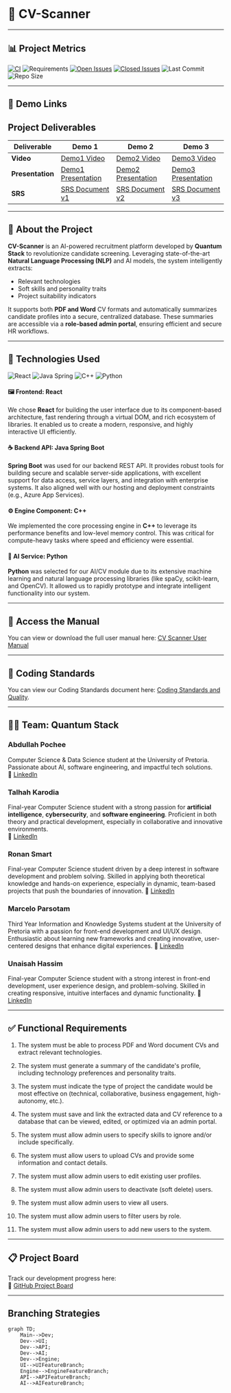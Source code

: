 # 📄 CV-Scanner
---

## 📊 Project Metrics

[![CI](https://github.com/COS301-SE-2025/CV-Scanner/actions/workflows/CICD.yml/badge.svg)](https://github.com/COS301-SE-2025/CV-Scanner/actions/workflows/CICD.yml)
![Requirements](https://img.shields.io/badge/requirements-satisfied-brightgreen)
[![Open Issues](https://img.shields.io/github/issues/COS301-SE-2025/CV-Scanner)](https://github.com/COS301-SE-2025/CV-Scanner/issues)
[![Closed Issues](https://img.shields.io/github/issues-closed/COS301-SE-2025/CV-Scanner)](https://github.com/COS301-SE-2025/CV-Scanner/issues?q=is%3Aissue+is%3Aclosed)
![Last Commit](https://img.shields.io/github/last-commit/COS301-SE-2025/CV-Scanner)
![Repo Size](https://img.shields.io/github/repo-size/COS301-SE-2025/CV-Scanner)

---

## 🔗 Demo Links

## Project Deliverables

| Deliverable   | Demo 1 | Demo 2 | Demo 3 |
|---------------|--------|--------|--------|
| **Video**     | [Demo1 Video](https://drive.google.com/file/d/1BtbS0klLEC0HWkYhbL0k7NyrCFnGpLrS/view?usp=sharing) | [Demo2 Video](https://drive.google.com/file/d/1AOb6-VEAaabk0FddT4uh2BHFEV9V2qOl/view?usp=sharing) | [Demo3 Video]() |
| **Presentation** | [Demo1 Presentation](https://docs.google.com/presentation/d/1O4b6erR0Uo78WA-xSwWJO_uA2eCvOgGE/edit?usp=sharing&ouid=117709380918548409880&rtpof=true&sd=true) | [Demo2 Presentation](https://docs.google.com/presentation/d/1MdmJ69tKmyojZ8U0JkynMiWDhxMw-9lg/edit?usp=sharing&ouid=117709380918548409880&rtpof=true&sd=true) | [Demo3 Presentation](https://docs.google.com/presentation/d/10JxtIDU4nSvzN5WZbKMFnui-oT29cxBB/edit?usp=sharing&ouid=117709380918548409880&rtpof=true&sd=true) |
| **SRS**       | [SRS Document v1](https://drive.google.com/file/d/1AruNcFe2mI8f6CEjC8__o1PSpbJJFRpj/view?usp=sharing) | [SRS Document v2](https://drive.google.com/file/d/1iAMg_G9gcY91X5osYbNA5--qdqwbtcWq/view?usp=sharing) | [SRS Document v3](https://drive.google.com/file/d/1nQLy8jcEQjPSFBNH9JaHW6LOXndfNdvT/view?usp=sharing) |


---

## 🧠 About the Project

**CV-Scanner** is an AI-powered recruitment platform developed by **Quantum Stack** to revolutionize candidate screening. Leveraging state-of-the-art **Natural Language Processing (NLP)** and AI models, the system intelligently extracts:
- Relevant technologies
- Soft skills and personality traits
- Project suitability indicators

It supports both **PDF and Word** CV formats and automatically summarizes candidate profiles into a secure, centralized database. These summaries are accessible via a **role-based admin portal**, ensuring efficient and secure HR workflows.

---

## 🚀 Technologies Used

![React](https://img.shields.io/badge/Frontend-React-61DAFB?logo=react&logoColor=white)
![Java Spring](https://img.shields.io/badge/Backend-Java_Spring-6DB33F?logo=spring&logoColor=white)
![C++](https://img.shields.io/badge/Engine-C++-00599C?logo=c%2B%2B&logoColor=white)
![Python](https://img.shields.io/badge/AI-Python-3776AB?logo=python&logoColor=white)

#### 🖼️ Frontend: React
We chose **React** for building the user interface due to its component-based architecture, fast rendering through a virtual DOM, and rich ecosystem of libraries. It enabled us to create a modern, responsive, and highly interactive UI efficiently.

#### ☕ Backend API: Java Spring Boot
**Spring Boot** was used for our backend REST API. It provides robust tools for building secure and scalable server-side applications, with excellent support for data access, service layers, and integration with enterprise systems. It also aligned well with our hosting and deployment constraints (e.g., Azure App Services).

#### ⚙️ Engine Component: C++
We implemented the core processing engine in **C++** to leverage its performance benefits and low-level memory control. This was critical for compute-heavy tasks where speed and efficiency were essential.

#### 🧠 AI Service: Python
**Python** was selected for our AI/CV module due to its extensive machine learning and natural language processing libraries (like spaCy, scikit-learn, and OpenCV). It allowed us to rapidly prototype and integrate intelligent functionality into our system.

---

## 📄 Access the Manual

You can view or download the full user manual here:  [CV Scanner User Manual](https://drive.google.com/file/d/1U7zqDIqY-VYKJQcDi8kkhpHsde9DV53l/view?usp=sharing)

---

## 📑 Coding Standards

You can view our Coding Standards document here: [Coding Standards and Quality](https://drive.google.com/file/d/1rp8JnNfPehe5iU65XTH6DaiwV4-LpNIT/view?usp=sharing).

---
## 👨‍💻 Team: Quantum Stack

### Abdullah Pochee  
Computer Science & Data Science student at the University of Pretoria. Passionate about AI, software engineering, and impactful tech solutions.  
🔗 [LinkedIn](https://www.linkedin.com/in/abdullah-pochee-73a916175/)

### Talhah Karodia  
Final-year Computer Science student with a strong passion for **artificial intelligence**, **cybersecurity**, and **software engineering**. Proficient in both theory and practical development, especially in collaborative and innovative environments.  
🔗 [LinkedIn](https://www.linkedin.com/in/talhah-karodia-752657246/)

### Ronan Smart
Final-year Computer Science student driven by a deep interest in software development and problem solving. Skilled in applying both theoretical knowledge and hands-on experience, especially in dynamic, team-based projects that push the boundaries of innovation.
🔗 [LinkedIn](https://www.linkedin.com/in/ronan-smart-361619353/)

### Marcelo Parsotam
Third Year Information and Knowledge Systems student at the University of Pretoria with a passion for front-end development and UI/UX design. Enthusiastic about learning new frameworks and creating innovative, user-centered designs that enhance digital experiences.
🔗 [LinkedIn](https://www.linkedin.com/in/marcelo-parsotam-5965bb355/)

### Unaisah Hassim
Final-year Computer Science student with a strong interest in front-end development, user experience design, and problem-solving. Skilled in creating responsive, intuitive interfaces and dynamic functionality.
🔗 [LinkedIn](https://www.linkedin.com/in/unaisah-hassim-51ab14354/)

---

## ✅ Functional Requirements

1. The system must be able to process PDF and Word document CVs and extract relevant
technologies.

2. The system must generate a summary of the candidate's profile, including technology preferences
and personality traits.

3. The system must indicate the type of project the candidate would be most effective on (technical,
collaborative, business engagement, high-autonomy, etc.).

4. The system must save and link the extracted data and CV reference to a database that can be
viewed, edited, or optimized via an admin portal.

5. The system must allow admin users to specify skills to ignore and/or include specifically.

6. The system must allow users to upload CVs and provide some information and contact details.

7. The system must allow admin users to edit existing user profiles.

8. The system must allow admin users to deactivate (soft delete) users.

9. The system must allow admin users to view all users.

10. The system must allow admin users to filter users by role.

11. The system must allow admin users to add new users to the system.

---

## 📋 Project Board  
Track our development progress here:  
🔗 [GitHub Project Board](https://github.com/orgs/COS301-SE-2025/projects/110/views/1)

---

## Branching Strategies

```mermaid
graph TD;
    Main-->Dev;
    Dev-->UI;
    Dev-->API;
    Dev-->AI;
    Dev-->Engine;
    UI-->UIFeatureBranch;
    Engine-->EngineFeatureBranch;
    API-->APIFeatureBranch;
    AI-->AIFeatureBranch;
```
